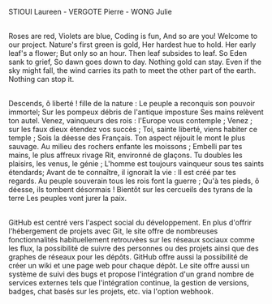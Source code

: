 STIOUI Laureen - VERGOTE Pierre - WONG Julie <br>
<br>

R o s e s   a r e   r e d ,  V i o l e t s   a r e   b l u e ,   C o d i n g   i s   f u n ,  A n d   s o   a r e   y o u !   W e l c o m e   t o   o u r   p r o j e c t . 
 Nature's first green is gold, Her hardest hue to hold. Her early leaf's a flower; But only so an hour.
Then leaf subsides to leaf. So Eden sank to grief, So dawn goes down to day. Nothing gold can stay.
Even if the sky might fall, the wind carries its path to meet the other part of the earth. 
Nothing can stop it. <br>
<br>

Descends, ô liberté ! fille de la nature : Le peuple a reconquis son pouvoir immortel; Sur les pompeux débris de l'antique imposture Ses mains relèvent ton autel.
Venez, vainqueurs des rois : l'Europe vous contemple ; Venez ; sur les faux dieux étendez vos succès ; Toi, sainte liberté, viens habiter ce temple ; Sois la déesse des Français.
Ton aspect réjouit le mont le plus sauvage. Au milieu des rochers enfante les moissons ; Embelli par tes mains, le plus affreux rivage Rit, environné de glaçons.
Tu doubles les plaisirs, les venus, le génie ;
L'homme est toujours vainqueur sous tes saints étendards;
Avant de te connaître, il ignorait la vie : Il est créé par tes regards.
Au peuple souverain tous les rois font la guerre ; Qu'à tes pieds, ô déesse, ils tombent désormais ! Bientôt sur les cercueils des tyrans de la terre Les peuples vont jurer la paix.<br>
<br>

GitHub est centré vers l'aspect social du développement. En plus d'offrir l'hébergement de projets avec Git, le site offre de nombreuses fonctionnalités habituellement retrouvées sur les réseaux sociaux comme les flux, la possibilité de suivre des personnes ou des projets ainsi que des graphes de réseaux pour les dépôts. GitHub offre aussi la possibilité de créer un wiki et une page web pour chaque dépôt. Le site offre aussi un système de suivi des bugs et propose l'intégration d'un grand nombre de services externes tels que l'intégration continue, la gestion de versions, badges, chat basés sur les projets, etc. via l'option webhook.<br>
<br>


 
